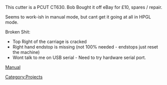 This cutter is a PCUT CT630. Bob Bought it off eBay for £10, spares /
repair.

Seems to work-ish in manual mode, but cant get it going at all in HPGL
mode.

Broken Shit:

-   Top Right of the carriage is cracked
-   Right hand endstop is missing (not 100% needed - endstops just reset
    the machine)
-   Wont talk to me on USB serial - Need to try hardware serial port.

[Manual](http://tech.ysquarestore.com/all_jpeg/instruction/CT630%20instruction%20(USB).pdf)

[Category:Projects](Category:Projects "wikilink")
